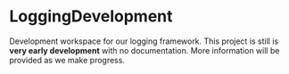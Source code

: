 # LoggingDevelopment
Development workspace for our logging framework. This project is still is **very early development** with no documentation. More information will be provided as we make progress.
